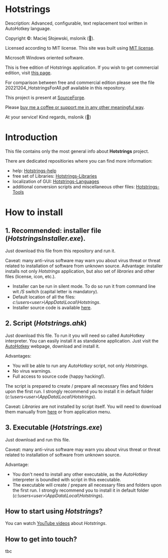# Hotstrings

Description: Advanced, configurable, text replacement tool written in AutoHotkey language. 

Copyright ©: Maciej Słojewski, mslonik (🐘).

Licensed according to MIT license. This site was built using [MIT license](https://en.wikipedia.org/wiki/MIT_License).

Microsoft Windows oriented software.

This is free edition of Hotstrings application. If you wish to get commercial edition, visit [this page](https://hotstrings.technology/).

For comparison between free and commercial edition please see the file 20221204_HotstringsForAll.pdf available in this repository.

This project is present at [SourceForge](https://sourceforge.net/projects/hotstrings/).

Please [buy me a coffee or support me in any other meaningful way](https://www.patreon.com/user?u=18185391).

At your service! Kind regards, mslonik (🐘)


# Introduction

This file contains only the most general info about **Hotstrings** project.

There are dedicated repositiories where you can find more information:

- help: [Hotstrings-help](https://github.com/mslonik/Hotstrings-Help)
- free set of Libraries: [Hotstrings-Libraries](https://github.com/mslonik/Hotstrings-Libraries)
- localization of GUI: [Hotstrings-Languages](https://github.com/mslonik/Hotstrings-Languages)
- additional conversion scripts and miscellaneous other files: [Hotstrings-Tools](https://github.com/mslonik/Hotstrings-Tools)

# How to install

## 1. Recommended: installer file (*HotstringsInstaller.exe*). 
 
Just download this file from this repository and run it. 

Caveat: many anti-virus software may warn you about virus threat or threat related to installation of software from unknown source.
Advantage: installer installs not only *Hotstrings* application, but also set of *libraries* and other files (license, icon, etc.).

- Installer can be run in silent mode. To do so run it from command line wit */S* switch (capital letter is mandatory).
- Default location of all the files: *c:\users\<user>\AppData\Local\Hotstrings*.
- Installer source code is available [here](https://github.com/mslonik/Hotstrings-NSIS_installer).


## 2. Script (*Hotstrings.ahk*)

Just download this file. To run it you will need so called AutoHotkey interpreter. You can easily install it as standalone application. Just visit the [AutoHotkey](https://www.autohotkey.com/) webpage, download and install it. 

Advantages:
- You will be able to run any *AutoHotkey* script, not only *Hotstrings*.
- No virus warnings.
- Full access to source code (happy hacking!).

The script is prepared to create / prepare all necessary files and folders upon the first run. I strongly recommend you to install it in default folder (*c:\users\<user>\AppData\Local\Hotstrings*).

Caveat: *Libraries* are not installed by script itself. You will need to download them manually from [here](https://github.com/mslonik/Hotstrings-Libraries) or from application menu.


## 3. Executable (*Hotstrings.exe*)

Just download and run this file.

Caveat: many anti-virus software may warn you about virus threat or threat related to installation of software from unknown source.

Advantage: 
- You don't need to install any other executable, as the *AutoHotkey* interpreter is boundled with script in this executable.
- The executable will create / prepare all necessary files and folders upon the first run. I strongly recommend you to install it in default folder (*c:\users\<user>\AppData\Local\Hotstrings*).


## How to start using *Hotstrings*?

You can watch [YouTube videos](https://youtu.be/O5TihlOUaAE?si=Hiq7GF3JXmVvEfa-) about *Hotstrings*.

## How to get into touch?
tbc